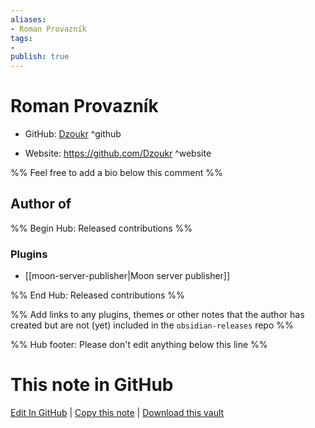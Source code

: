 ```yaml
---
aliases:
- Roman Provazník
tags:
- 
publish: true
---
```


# Roman Provazník

- GitHub: [Dzoukr](https://github.com/Dzoukr/) ^github
<!-- - Discord: `@` ^discord-->
- Website: <https://github.com/Dzoukr> ^website
<!-- - [[Publish sites|Publish site]]: <https://> ^publish-->

%% Feel free to add a bio below this comment %%


## Author of

%% Begin Hub: Released contributions %%
### Plugins
- [[moon-server-publisher|Moon server publisher]]

%% End Hub: Released contributions %%

%% Add links to any plugins, themes or other notes that the author has created but are not (yet) included in the `obsidian-releases` repo %%

<!--
### Unlisted plugins
-->

<!--
### Others
-->

<!--
## Sponsor this author
-->

<!-- - [[GitHub sponsors]]: [Sponsor @Dzoukr on GitHub Sponsors](https://github.com/sponsors/Dzoukr) ^github-sponsor-->
<!-- - [[Buy me a coffee]]: <https://> ^buy-me-a-coffee-->
<!-- - [[PayPal]]: <https://> ^paypal-->
<!-- - [[Patreon]]: <https://> ^patreon-->

<!--
## Follow this author
-->

<!-- - [[YouTube Channels|On YouTube]]: <https://> ^youtube-->
<!-- - Twitter: <https://> ^twitter-->
<!-- - ... -->

%% Hub footer: Please don't edit anything below this line %%

# This note in GitHub

<span class="git-footer">[Edit In GitHub](https://github.dev/obsidian-community/obsidian-hub/blob/main/01%20-%20Community/People/Dzoukr.md "git-hub-edit-note") | [Copy this note](https://raw.githubusercontent.com/obsidian-community/obsidian-hub/main/01%20-%20Community/People/Dzoukr.md "git-hub-copy-note") | [Download this vault](https://github.com/obsidian-community/obsidian-hub/archive/refs/heads/main.zip "git-hub-download-vault") </span>

